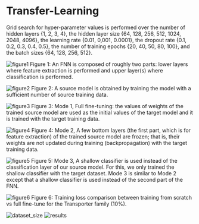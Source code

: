 # Transfer-Learning

Grid search for hyper-parameter values is performed over the number of hidden layers {1, 2, 3, 4}, the hidden layer size {64, 128, 256, 512, 1024, 2048, 4096}, the learning rate {0.01, 0,001, 0.0001}, the dropout rate {0.1, 0.2, 0.3, 0.4, 0.5}, the number of training epochs {20, 40, 50, 80, 100}, and the batch sizes {64, 128, 256, 512}.

 
![figure1](https://user-images.githubusercontent.com/1288719/164443353-addc0237-6b48-45b0-9cf1-da02d3896ce1.png)
Figure 1: An FNN is composed of roughly two parts: lower layers where feature extraction is performed and upper layer(s) where classification is performed.

![figure2](https://user-images.githubusercontent.com/1288719/164443975-c32f37a5-d1c4-43f6-ab08-e8221727a434.png)
Figure 2: A source model is obtained by training the model with a sufficient number of source training data.

![figure3](https://user-images.githubusercontent.com/1288719/164443978-791799c1-7e97-4019-954f-355e02c6c247.png)
Figure 3: Mode 1, Full fine-tuning: the values of weights of the trained source model are used as the initial values of the target model and it is trained with the target training data.

![figure4](https://user-images.githubusercontent.com/1288719/164443365-275234c8-5a18-4481-b219-6cfd095d4e37.png)
Figure 4: Mode 2, A few bottom layers (the first part, which is for feature extraction) of the trained source model are frozen; that is, their weights are not updated during training (backpropagation) with the target training data.

![figure5](https://user-images.githubusercontent.com/1288719/164443982-f6a2f7af-cb8b-4f6f-8018-d29310dbed8d.png)
Figure 5: Mode 3, A shallow classifier is used instead of the classification layer of our source model. For this, we only trained the shallow classifier with the target dataset. Mode 3 is similar to Mode 2 except that a shallow classifier is used instead of the second part of the FNN.

![figure6](https://user-images.githubusercontent.com/1288719/164443309-6f50f203-cfe1-40c7-b09d-ebb32982f16e.png)
Figure 6: Training loss comparison between training from scratch vs full fine-tune for the Transporter family (10%).



![dataset_size](https://user-images.githubusercontent.com/1288719/186678429-611820c8-54a5-416f-87ad-e80c9dc92382.png)
![results](https://user-images.githubusercontent.com/1288719/186680015-19905931-3bf2-4cd5-8d08-1fe482b29ea0.png)
